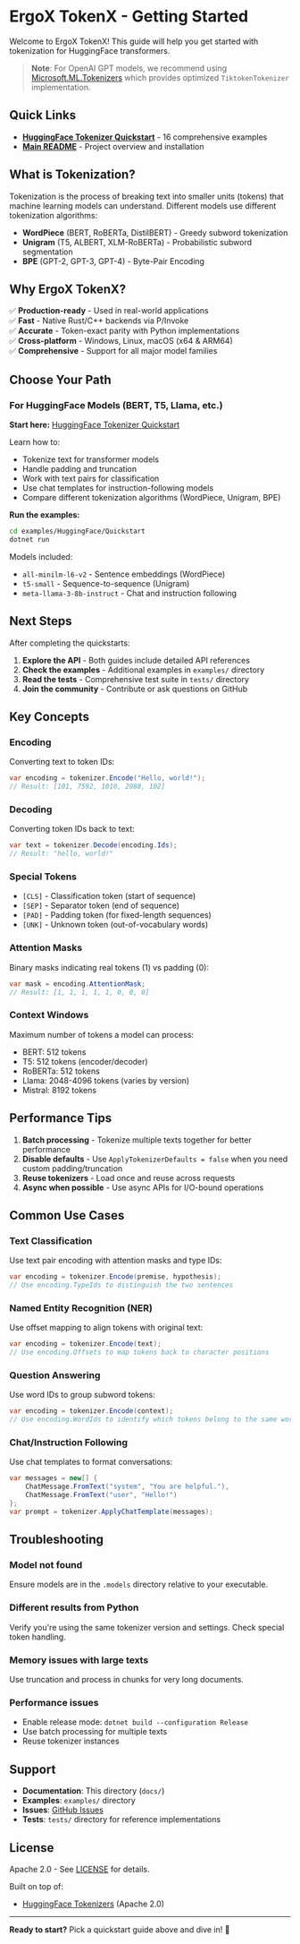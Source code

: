 # ErgoX TokenX - Getting Started

Welcome to ErgoX TokenX! This guide will help you get started with tokenization for HuggingFace transformers.

> **Note**: For OpenAI GPT models, we recommend using [Microsoft.ML.Tokenizers](https://www.nuget.org/packages/Microsoft.ML.Tokenizers/) which provides optimized `TiktokenTokenizer` implementation.

## Quick Links

- **[HuggingFace Tokenizer Quickstart](HuggingFace/quickstart.md)** - 16 comprehensive examples
- **[Main README](../README.md)** - Project overview and installation

## What is Tokenization?

Tokenization is the process of breaking text into smaller units (tokens) that machine learning models can understand. Different models use different tokenization algorithms:

- **WordPiece** (BERT, RoBERTa, DistilBERT) - Greedy subword tokenization
- **Unigram** (T5, ALBERT, XLM-RoBERTa) - Probabilistic subword segmentation
- **BPE** (GPT-2, GPT-3, GPT-4) - Byte-Pair Encoding

## Why ErgoX TokenX?

✅ **Production-ready** - Used in real-world applications  
✅ **Fast** - Native Rust/C++ backends via P/Invoke  
✅ **Accurate** - Token-exact parity with Python implementations  
✅ **Cross-platform** - Windows, Linux, macOS (x64 & ARM64)  
✅ **Comprehensive** - Support for all major model families  

## Choose Your Path

### For HuggingFace Models (BERT, T5, Llama, etc.)

**Start here:** [HuggingFace Tokenizer Quickstart](HuggingFace/quickstart.md)

Learn how to:
- Tokenize text for transformer models
- Handle padding and truncation
- Work with text pairs for classification
- Use chat templates for instruction-following models
- Compare different tokenization algorithms (WordPiece, Unigram, BPE)

**Run the examples:**
```bash
cd examples/HuggingFace/Quickstart
dotnet run
```

Models included:
- `all-minilm-l6-v2` - Sentence embeddings (WordPiece)
- `t5-small` - Sequence-to-sequence (Unigram)
- `meta-llama-3-8b-instruct` - Chat and instruction following

## Next Steps

After completing the quickstarts:

1. **Explore the API** - Both guides include detailed API references
2. **Check the examples** - Additional examples in `examples/` directory
3. **Read the tests** - Comprehensive test suite in `tests/` directory
4. **Join the community** - Contribute or ask questions on GitHub

## Key Concepts

### Encoding
Converting text to token IDs:
```csharp
var encoding = tokenizer.Encode("Hello, world!");
// Result: [101, 7592, 1010, 2088, 102]
```

### Decoding
Converting token IDs back to text:
```csharp
var text = tokenizer.Decode(encoding.Ids);
// Result: "hello, world!"
```

### Special Tokens
- `[CLS]` - Classification token (start of sequence)
- `[SEP]` - Separator token (end of sequence)
- `[PAD]` - Padding token (for fixed-length sequences)
- `[UNK]` - Unknown token (out-of-vocabulary words)

### Attention Masks
Binary masks indicating real tokens (1) vs padding (0):
```csharp
var mask = encoding.AttentionMask;
// Result: [1, 1, 1, 1, 1, 0, 0, 0]
```

### Context Windows
Maximum number of tokens a model can process:
- BERT: 512 tokens
- T5: 512 tokens (encoder/decoder)
- RoBERTa: 512 tokens
- Llama: 2048-4096 tokens (varies by version)
- Mistral: 8192 tokens

## Performance Tips

1. **Batch processing** - Tokenize multiple texts together for better performance
2. **Disable defaults** - Use `ApplyTokenizerDefaults = false` when you need custom padding/truncation
3. **Reuse tokenizers** - Load once and reuse across requests
4. **Async when possible** - Use async APIs for I/O-bound operations

## Common Use Cases

### Text Classification
Use text pair encoding with attention masks and type IDs:
```csharp
var encoding = tokenizer.Encode(premise, hypothesis);
// Use encoding.TypeIds to distinguish the two sentences
```

### Named Entity Recognition (NER)
Use offset mapping to align tokens with original text:
```csharp
var encoding = tokenizer.Encode(text);
// Use encoding.Offsets to map tokens back to character positions
```

### Question Answering
Use word IDs to group subword tokens:
```csharp
var encoding = tokenizer.Encode(context);
// Use encoding.WordIds to identify which tokens belong to the same word
```

### Chat/Instruction Following
Use chat templates to format conversations:
```csharp
var messages = new[] {
    ChatMessage.FromText("system", "You are helpful."),
    ChatMessage.FromText("user", "Hello!")
};
var prompt = tokenizer.ApplyChatTemplate(messages);
```



## Troubleshooting

### Model not found
Ensure models are in the `.models` directory relative to your executable.

### Different results from Python
Verify you're using the same tokenizer version and settings. Check special token handling.

### Memory issues with large texts
Use truncation and process in chunks for very long documents.

### Performance issues
- Enable release mode: `dotnet build --configuration Release`
- Use batch processing for multiple texts
- Reuse tokenizer instances

## Support

- **Documentation**: This directory (`docs/`)
- **Examples**: `examples/` directory
- **Issues**: [GitHub Issues](https://github.com/ergosumx/tokenx/issues)
- **Tests**: `tests/` directory for reference implementations

## License

Apache 2.0 - See [LICENSE](../LICENSE) for details.

Built on top of:
- [HuggingFace Tokenizers](https://github.com/huggingface/tokenizers) (Apache 2.0)

---

**Ready to start?** Pick a quickstart guide above and dive in! 🚀
